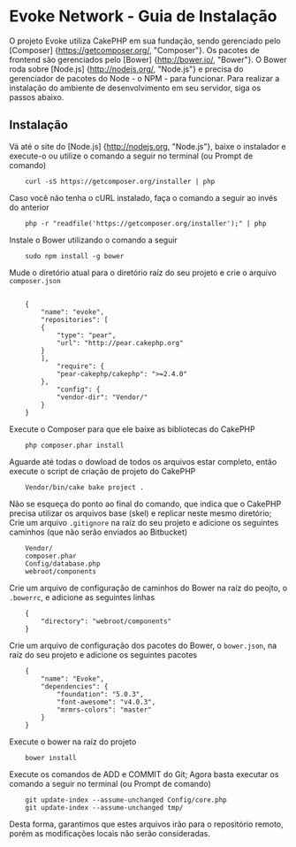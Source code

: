 Evoke Network - Guia de Instalação
==================================

O projeto Evoke utiliza CakePHP em sua fundação, sendo gerenciado pelo [Composer] {https://getcomposer.org/, "Composer"}. Os pacotes de frontend são gerenciados pelo [Bower] {http://bower.io/, "Bower"}. O Bower roda sobre [Node.js] {http://nodejs.org/, "Node.js"} e precisa do gerenciador de pacotes do Node - o NPM - para funcionar. Para realizar a instalação do ambiente de desenvolvimento em seu servidor, siga os passos abaixo.

## Instalação ##

Vá até o site do [Node.js] {http://nodejs.org, "Node.js"}, baixe o instalador e execute-o ou utilize o comando a seguir no terminal (ou Prompt de comando)

```
	curl -sS https://getcomposer.org/installer | php

```

Caso você não tenha o cURL instalado, faça o comando a seguir ao invés do anterior

```
	php -r "readfile('https://getcomposer.org/installer');" | php

```

Instale o Bower utilizando o comando a seguir

```
	sudo npm install -g bower

```

Mude o diretório atual para o diretório raíz do seu projeto e crie o arquivo `composer.json`

```
	
	{
		"name": "evoke",
		"repositories": [
		{
			"type": "pear",
			"url": "http://pear.cakephp.org"
		}
		],
			"require": {
			"pear-cakephp/cakephp": ">=2.4.0"
		},
			"config": {
			"vendor-dir": "Vendor/"
		}
	}

```

Execute o Composer para que ele baixe as bibliotecas do CakePHP

```
	php composer.phar install

```

Aguarde até todas o dowload de todos os arquivos estar completo, então execute o script de criação de projeto do CakePHP

```
	Vendor/bin/cake bake project .

```

Não se esqueça do ponto ao final do comando, que indica que o CakePHP precisa utilizar os arquivos base (skel) e replicar neste mesmo diretório;
Crie um arquivo `.gitignore` na raíz do seu projeto e adicione os seguintes caminhos (que não serão enviados ao Bitbucket)

```
	Vendor/
	composer.phar
	Config/database.php
	webroot/components

```

Crie um arquivo de configuração de caminhos do Bower na raíz do peojto, o `.bowerrc`, e adicione as seguintes linhas

```
	{
		"directory": "webroot/components"
	}

```

Crie um arquivo de configuração dos pacotes do Bower, o `bower.json`, na raíz do seu projeto e adicione os seguintes pacotes

```
	{
		"name": "Evoke",
		"dependencies": {
			"foundation": "5.0.3",
			"font-awesome": "v4.0.3",
			"mrmrs-colors": "master"
		}
	}

```

Execute o bower na raíz do projeto

```
	bower install

```

Execute os comandos de ADD e COMMIT do Git;
Agora basta executar os comando a seguir no terminal (ou Prompt de comando)

```
	git update-index --assume-unchanged Config/core.php
	git update-index --assume-unchanged tmp/

```

Desta forma, garantimos que estes arquivos irão para o repositório remoto, porém as modificações locais não serão consideradas.